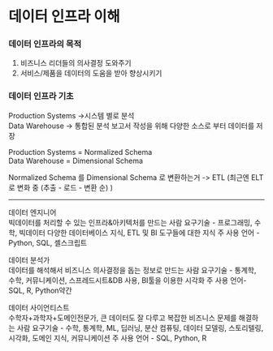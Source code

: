 # 데이터 인프라 이해
### 데이터 인프라의 목적
1. 비즈니스 리더들의 의사결정 도와주기
2. 서비스/제품을 데이터의 도움을 받아 향상시키기

### 데이터 인프라 기초

Production Systems ->시스템 별로 분석<br>
Data Warehouse -> 통합된 분석 보고서 작성을 위해 다양한 소스로 부터 데이터를 저장

Production Systems = Normalized Schema<br>
Data Warehouse = Dimensional Schema

Normalized Schema 를 Dimensional Schema 로 변환하는거 -> ETL (최근엔 ELT로 변화 중 (추출 - 로드 - 변환 순) )

***

데이터 엔지니어<br>
빅데이터를 처리할 수 있는 인프라&아키텍처를 만드는 사람
요구기술 - 프로그래밍, 수학, 빅데이터 다양한 데이터베이스 지식, ETL 및 BI 도구들에 대한 지식
주 사용 언어 - Python, SQL, 셸스크립트

데이터 분석가<br>
데이터를 해석해서 비즈니스 의사결정을 돕는 정보로 만드는 사람
요구기술 - 통계학, 수학, 커뮤니케이션, 스프레드시트&DB 사용, BI툴을 이용한 시각화
주 사용 언어- SQL, R, Python약간

데이터 사이언티스트<br>
수학자+과학자+도메인전문가, 큰 데이터도 잘 다루고 복잡한 비즈니스 문제를 해결하는 사람
요구기술 - 수학, 통계학, ML, 딥러닝, 분산 컴퓨팅, 데이터 모델링, 스토리텔링, 시각화, 도메인 지식, 커뮤니케이션
주 사용 언어 - SQL, Python, R
